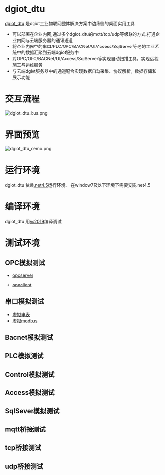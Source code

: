 # dgiot_dtu

 [dgiot_dtu](http://dgiot-1253666439.cos.ap-shanghai-fsi.myqcloud.com/dgiot4.0/dgiot_dtu.zip) 是dgiot工业物联网整体解决方案中边缘侧的桌面实用工具
 + 可以部署在企业内网,通过多个dgiot_dtu的mqtt/tcp/udp等级联的方式,打通企业内网与云端服务器的通讯通道
 + 将企业内网中的串口/PLC/OPC/BACNet/UI/Access/SqlServer等老的工业系统中的数据汇聚到云端dgiot服务中
 + 对OPC/OPC/BACNet/UI/Access/SqlServer等实现自动扫描工具，实现远程施工与运维服务
 + 与云端dgiot服务器中的通道配合实现数据自动采集、协议解析，数据存储和展示功能

# 交互流程

![dgiot_dtu_bus.png](http://dgiot-1253666439.cos.ap-shanghai-fsi.myqcloud.com/dgiot4.0/dgiot_dtu.png)

# 界面预览

![dgiot_dtu_demo.png](http://dgiot-1253666439.cos.ap-shanghai-fsi.myqcloud.com/dgiot4.0/dgiot_dtu_demo.png)

# 运行环境
dgiot_dtu 依赖[.net4.5](https://dgiot-dev-1306147891.cos.ap-nanjing.myqcloud.com/dgiot_dtu/dotNetFx45.rar)运行环境，
在window7及以下环境下需要安装.net4.5

# 编译环境
dgiot_dtu 用[vc2019](https://dgiot-dev-1306147891.cos.ap-nanjing.myqcloud.com/dgiot_dtu/visualstudio2019.zip)编译调试


# 测试环境

## OPC模拟测试
+ [opcserver](https://dgiot-dev-1306147891.cos.ap-nanjing.myqcloud.com/dgiot_dtu/MatrikonOPCSimulation.zip)

+ [opcclient](https://dgiot-dev-1306147891.cos.ap-nanjing.myqcloud.com/dgiot_dtu/MatrikonOPCSimulationV_1.5.zip)

## 串口模拟测试

+ [虚拟电表](http://tech.iotn2n.com/w/docs/details?id=9)
+ [虚拟modbus](http://tech.iotn2n.com/w/docs/details?id=9)

## Bacnet模拟测试

## PLC模拟测试

## Control模拟测试

## Access模拟测试

## SqlSever模拟测试

## mqtt桥接测试

## tcp桥接测试

## udp桥接测试


